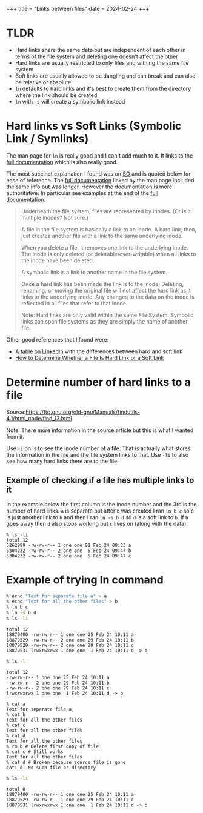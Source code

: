 +++
title = "Links between files"
date = 2024-02-24
+++

# TLDR

- Hard links share the same data but are independent of each other in terms of the file system and deleting one doesn't affect the other
- Hard links are usually restricted to only files and withing the same file system
- Soft links are usually allowed to be dangling and can break and can also be relative or absolute
- `ln` defaults to hard links and it's best to create them from the directory where the link should be created
- `ln` with `-s` will create a symbolic link instead

# Hard links vs Soft Links (Symbolic Link / Symlinks)

The man page for `ln` is really good and I can't add much to it.
It links to the [full documentation][full_docs] which is also really good.

The most succinct explanation I found was on [SO](https://stackoverflow.com/questions/185899/what-is-the-difference-between-a-symbolic-link-and-a-hard-link) and is quoted below for ease of reference. The [full documentation][full_docs] linked by the man page included the same info but was longer. However the documentation is more authoritative. In particular see examples at the end of the [full documentation][full_docs].

> Underneath the file system, files are represented by inodes. (Or is it multiple inodes? Not sure.)
>
> A file in the file system is basically a link to an inode.
> A hard link, then, just creates another file with a link to the same underlying inode.
>
> When you delete a file, it removes one link to the underlying inode. The inode is only deleted (or deletable/over-writable) when all links to the inode have been deleted.
>
> A symbolic link is a link to another name in the file system.
>
> Once a hard link has been made the link is to the inode. Deleting, renaming, or moving the original file will not affect the hard link as it links to the underlying inode. Any changes to the data on the inode is reflected in all files that refer to that inode.
>
> Note: Hard links are only valid within the same File System. Symbolic links can span file systems as they are simply the name of another file.

Other good references that I found were:

- A [table on LinkedIn](https://www.linkedin.com/pulse/hard-link-soft-link-ana-maria-roman-valencia/) with the differences between hard and soft link
- [How to Determine Whether a File Is Hard Link or a Soft Link](https://www.baeldung.com/linux/file-hard-soft-link-test)

# Determine number of hard links to a file

Source:<https://ftp.gnu.org/old-gnu/Manuals/findutils-4.1/html_node/find_13.html>

Note: There more information in the source article but this is what I wanted from it.

Use `-i` on ls to see the inode number of a file.
That is actually what stores the information in the file and the file system links to that.
Use `-li` to also see how many hard links there are to the file.

## Example of checking if a file has multiple links to it

In the example below the first column is the inode number and the 3rd is the number of hard links.
`a` is separate but after `b` was created I ran `ln b c` so c is just another link to `b` and then I ran `ln -s b d` so `d` is a soft link to `b`.
If `b` goes away then `d` also stops working but `c` lives on (along with the data).

```
% ls -li
total 12
5262999 -rw-rw-r-- 1 one one 91 Feb 24 08:33 a
5304232 -rw-rw-r-- 2 one one  5 Feb 24 09:47 b
5304232 -rw-rw-r-- 2 one one  5 Feb 24 09:47 c
```

# Example of trying ln command

```sh
% echo "Text for separate file a" > a
% echo "Text for all the other files" > b
% ln b c
% ln -s b d
% ls -li
```

```
total 12
18879400 -rw-rw-r-- 1 one one 25 Feb 24 10:11 a
18879529 -rw-rw-r-- 2 one one 29 Feb 24 10:11 b
18879529 -rw-rw-r-- 2 one one 29 Feb 24 10:11 c
18879531 lrwxrwxrwx 1 one one  1 Feb 24 10:11 d -> b
```

```sh
% ls -l
```

```
total 12
-rw-rw-r-- 1 one one 25 Feb 24 10:11 a
-rw-rw-r-- 2 one one 29 Feb 24 10:11 b
-rw-rw-r-- 2 one one 29 Feb 24 10:11 c
lrwxrwxrwx 1 one one  1 Feb 24 10:11 d -> b
```

```
% cat a
Text for separate file a
% cat b
Text for all the other files
% cat c
Text for all the other files
% cat d
Text for all the other files
% rm b # Delete first copy of file
% cat c # Still works
Text for all the other files
% cat d # Broken because source file is gone
cat: d: No such file or directory
```

```sh
% ls -li
```

```
total 8
18879400 -rw-rw-r-- 1 one one 25 Feb 24 10:11 a
18879529 -rw-rw-r-- 1 one one 29 Feb 24 10:11 c
18879531 lrwxrwxrwx 1 one one  1 Feb 24 10:11 d -> b
```

[full_docs]: https://www.gnu.org/software/coreutils/manual/html_node/ln-invocation.html#ln-invocation
